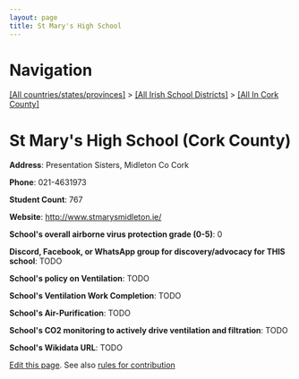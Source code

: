 ```yaml
---
layout: page
title: St Mary's High School
---
```

# Navigation

[[All countries/states/provinces]](../../..) > [[All Irish School Districts]](../..) > [[All In Cork County]](..)

# St Mary's High School (Cork County)

**Address**: Presentation Sisters, Midleton Co Cork

**Phone**: 021-4631973

**Student Count**: 767

**Website**: <http://www.stmarysmidleton.ie/>

**School's overall airborne virus protection grade (0-5)**: 0

**Discord, Facebook, or WhatsApp group for discovery/advocacy for THIS school**: TODO

**School's policy on Ventilation**: TODO

**School's Ventilation Work Completion**: TODO

**School's Air-Purification**: TODO

**School's CO2 monitoring to actively drive ventilation and filtration**: TODO

**School's Wikidata URL**: TODO


[Edit this page](https://github.com/ventilate-schools/Ireland/edit/main/./Cork_County/St_Mary's_High_School.md). See also [rules for contribution](../../../contribution-rules/)